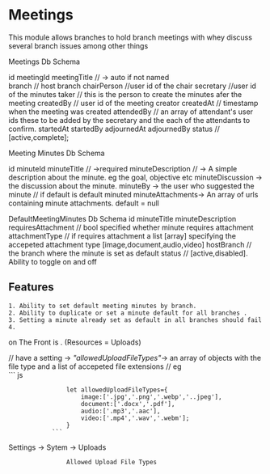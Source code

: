 <!-- This document highlights the structure and workings of the branch meetings module -->
# Meetings

This module allows branches to hold branch meetings with whey discuss several branch issues among other things

Meetings Db Schema

id
meetingId
meetingTitle // -> auto if not named  
branch // host branch
chairPerson //user id of the chair
secretary  //user id of the minutes taker // this is the person to create the minutes afer the meeting
createdBy // user id of the meeting creator
createdAt // timestamp when the meeting was created
attendedBy //  an array of attendant's user ids these to be added by the secretary and the each of the attendants to confirm.
startedAt
startedBy
adjournedAt
adjournedBy
status // [active,complete];

Meeting Minutes Db Schema

id
minuteId
minuteTitle // ->required
minuteDescription // -> A simple description about the minute. eg the goal, objective etc
minuteDiscussion -> the discussion about the minute.
minuteBy -> the user who suggested the minute // if default is default minuted
minuteAttachments-> An array of urls containing minute attachments. default = null

DefaultMeetingMinutes Db Schema
id
minuteTitle
minuteDescription
requiresAttachment // bool specified whether minute requires attachment
attachmentType  // if requires attachment a list [array] specifying the accepeted attachment type [image,document,audio,video]
hostBranch // the branch where the minute is set as default
status // [active,disabled].
                   Ability to toggle on  and off

## Features

    1. Ability to set default meeting minutes by branch.
    2. Ability to duplicate or set a minute default for all branches .
    3. Setting a minute already set as default in all branches should fail
    4. 


on The Front is . (Resources = Uploads)

// have a setting -> _"allowedUploadFileTypes"_-> an array of objects with the file type and a list of accepeted file extensions
                // eg  
                ``` js

                    let allowedUploadFileTypes={
                        image:['.jpg','.png','.webp','..jpeg'],
                        document:['.docx','.pdf'],
                        audio:['.mp3','.aac'],
                        video:['.mp4','.wav','.webm'];
                    }
                ```

Settings -> Sytem -> Uploads

                    Allowed Upload File Types 
 